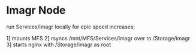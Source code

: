 # Imagr Node
run Services/imagr locally for epic speed increases;

1] mounts MFS
2] rsyncs /mnt/MFS/Services/imagr over to /Storage/imagr
3] starts nginx with /Storage/imagr as root
